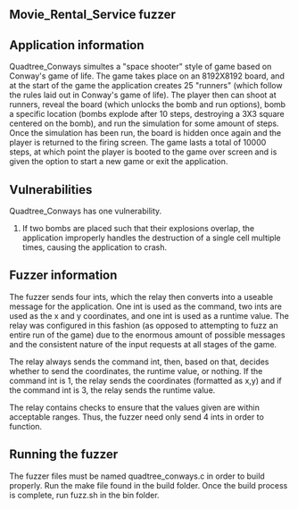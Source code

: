 ## Movie_Rental_Service fuzzer

## Application information
Quadtree_Conways simultes a "space shooter" style of game based on Conway's game of life. The game takes place on an 8192X8192 board, and at the start of the game the application creates 25 "runners" (which follow the rules laid out in Conway's game of life). The player then can shoot at runners, reveal the board (which unlocks the bomb and run options), bomb a specific location (bombs explode after 10 steps, destroying a 3X3 square centered on the bomb), and run the simulation for some amount of steps. Once the simulation has been run, the board is hidden once again and the player is returned to the firing screen. The game lasts a total of 10000 steps, at which point the player is booted to the game over screen and is given the option to start a new game or exit the application.

## Vulnerabilities
Quadtree_Conways has one vulnerability.
1. If two bombs are placed such that their explosions overlap, the application improperly handles the destruction of a single cell multiple times, causing the application to crash.

## Fuzzer information
The fuzzer sends four ints, which the relay then converts into a useable message for the application. One int is used as the command, two ints are used as the x and y coordinates, and one int is used as a runtime value. The relay was configured in this fashion (as opposed to attempting to fuzz an entire run of the game) due to the enormous amount of possible messages and the consistent nature of the input requests at all stages of the game.

The relay always sends the command int, then, based on that, decides whether to send the coordinates, the runtime value, or nothing. If the command int is 1, the relay sends the coordinates (formatted as x,y) and if the command int is 3, the relay sends the runtime value.

The relay contains checks to ensure that the values given are within acceptable ranges. Thus, the fuzzer need only send 4 ints in order to function.

## Running the fuzzer
The fuzzer files must be named quadtree_conways.c in order to build properly.
Run the make file found in the build folder.
Once the build process is complete, run fuzz.sh in the bin folder.
